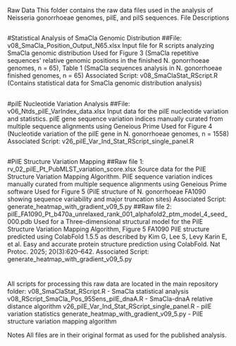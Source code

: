 Raw Data
This folder contains the raw data files used in the analysis of Neisseria gonorrhoeae genomes, pilE, and pilS sequences.
File Descriptions
##

#Statistical Analysis of SmaCla Genomic Distribution
##File: v08_SmaCla_Position_Output_N65.xlsx
Input file for R scripts analyzing SmaCla genomic distribution
Used for Figure 3 (SmaCla repetitive sequences' relative genomic positions in the finished N. gonorrhoeae genomes, n = 65), Table 1 (SmaCla sequences analysis in N. gonorrhoeae finished genomes, n = 65)
Associated Script: v08_SmaClaStat_RScript.R (Contains statistical data for SmaCla genomic distribution analysis)

##
#pilE Nucleotide Variation Analysis
##File: v06_Ntds_pilE_VarIndex_data.xlsx
Input data for the pilE nucleotide variation and statistics. pilE gene sequence variation indices manually curated from multiple sequence alignments using Geneious Prime
Used for Figure 4 (Nucleotide variation of the pilE gene in N. gonorrhoeae genomes, n = 1558)
Associated Script: v26_pilE_Var_Ind_Stat_RScript_single_panel.R

##
#PilE Structure Variation Mapping
##Raw file 1: rv_02_pilE_Pt_PubMLST_variation_score.xlsx
Source data for the PilE Structure Variation Mapping Algorithm. PilE sequence variation indices manually curated from multiple sequence alignments using Geneious Prime software
Used for Figure 5 (PilE structure of N. gonorrhoeae FA1090 showing sequence variability and major truncation sites)
Associated Script: generate_heatmap_with_gradient_v09_5.py
##Raw file 2: pilE_FA1090_Pt_b470a_unrelaxed_rank_001_alphafold2_ptm_model_4_seed_000.pdb
Used for a Three-dimensional structural model for the PilE Structure Variation Mapping Algorithm, Figure 5
FA1090 PilE structure predicted using ColabFold 1.5.5 as described by Kim G, Lee S, Levy Karin E, et al. Easy and accurate protein structure prediction using ColabFold. Nat Protoc. 2025; 20(3):620–642.
Associated Script: generate_heatmap_with_gradient_v09_5.py

#
All scripts for processing this raw data are located in the main repository folder:
v08_SmaClaStat_RScript.R - SmaCla statistical analysis
v08_RScript_SmaCla_Pos_95Sens_pilE_dnaA.R - SmaCla-dnaA relative distance  algorithm
v26_pilE_Var_Ind_Stat_RScript_single_panel.R - pilE variation statistics
generate_heatmap_with_gradient_v09_5.py - PilE structure variation mapping algorithm

Notes
All files are in their original format as used for the published analysis.
